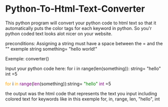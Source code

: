 # Python-To-Html-Text-Converter
This python program will convert your python code to html text so that it automatically puts the color tags for each keyword in python. So you'r python coded text looks alot nicer on your website. 

preconditions: Assigning a string must have a space between the = and the "" exemple string something= "hello world!"

Exemple:
converter()

Input your python code here: for i in range(len(something)): string= "hello"  int =5         

<font color="orange">for </font> i <font color="orange">in </font>  <font color="purple">range</font>(<font color="purple">len</font>(something)):string= <font 
color="green">"hello" </font>  <font color="purple">int </font> =5

the output was the html code that represents the text you input including colored text for keywords like in this exemple for, in, range, len, "hello", int
